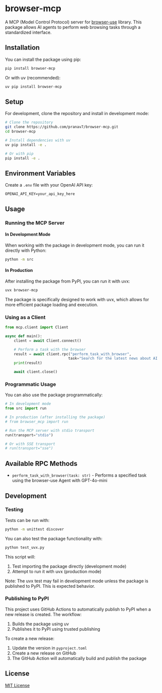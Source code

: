 # browser-mcp

A MCP (Model Control Protocol) server for [browser-use](https://github.com/browser-use/browser-use) library. This package allows AI agents to perform web browsing tasks through a standardized interface.

## Installation

You can install the package using pip:

```bash
pip install browser-mcp
```

Or with uv (recommended):

```bash
uv pip install browser-mcp
```

## Setup

For development, clone the repository and install in development mode:

```bash
# Clone the repository
git clone https://github.com/pranav7/browser-mcp.git
cd browser-mcp

# Install dependencies with uv
uv pip install -e .

# Or with pip
pip install -e .
```

## Environment Variables

Create a `.env` file with your OpenAI API key:

```
OPENAI_API_KEY=your_api_key_here
```

## Usage

### Running the MCP Server

#### In Development Mode

When working with the package in development mode, you can run it directly with Python:

```bash
python -m src
```

#### In Production

After installing the package from PyPI, you can run it with uvx:

```bash
uvx browser-mcp
```

The package is specifically designed to work with uvx, which allows for more efficient package loading and execution.

### Using as a Client

```python
from mcp.client import Client

async def main():
    client = await Client.connect()

    # Perform a task with the browser
    result = await client.rpc("perform_task_with_browser",
                             task="Search for the latest news about AI and summarize the top 3 results")
    print(result)

    await client.close()
```

### Programmatic Usage

You can also use the package programmatically:

```python
# In development mode
from src import run

# In production (after installing the package)
# from browser_mcp import run

# Run the MCP server with stdio transport
run(transport="stdio")

# Or with SSE transport
# run(transport="sse")
```

## Available RPC Methods

- `perform_task_with_browser(task: str)` - Performs a specified task using the browser-use Agent with GPT-4o-mini

## Development

### Testing

Tests can be run with:

```bash
python -m unittest discover
```

You can also test the package functionality with:

```bash
python test_uvx.py
```

This script will:
1. Test importing the package directly (development mode)
2. Attempt to run it with uvx (production mode)

Note: The uvx test may fail in development mode unless the package is published to PyPI. This is expected behavior.

### Publishing to PyPI

This project uses GitHub Actions to automatically publish to PyPI when a new release is created. The workflow:

1. Builds the package using uv
2. Publishes it to PyPI using trusted publishing

To create a new release:

1. Update the version in `pyproject.toml`
2. Create a new release on GitHub
3. The GitHub Action will automatically build and publish the package

## License

[MIT License](LICENSE)